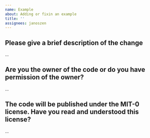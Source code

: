 ```yaml
---
name: Example
about: Adding or fixin an example
title: ''
assignees: janoszen
---
```


## Please give a brief description of the change

...

## Are you the owner of the code or do you have permission of the owner?

...

## The code will be published under the MIT-0 license. Have you read and understood this license?

...
